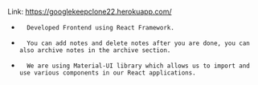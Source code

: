 Link: https://googlekeepclone22.herokuapp.com/

*		Developed Frontend using React Framework.

*		You can add notes and delete notes after you are done, you can also archive notes in the archive section. 

*		We are using Material-UI library which allows us to import and use various components in our React applications.
